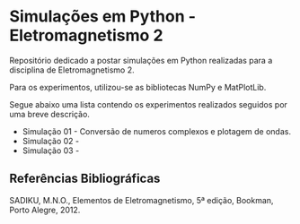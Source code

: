 # Simulações em Python - Eletromagnetismo 2

Repositório dedicado a postar simulações em Python realizadas para a disciplina de Eletromagnetismo 2.

Para os experimentos, utilizou-se as bibliotecas NumPy e MatPlotLib.

Segue abaixo uma lista contendo os experimentos realizados seguidos por uma breve descrição.

* Simulação 01 - Conversão de numeros complexos e plotagem de ondas.
* Simulação 02 -
* Simulação 03 -

## Referências Bibliográficas
SADIKU, M.N.O., Elementos de Eletromagnetismo, 5ª edição, Bookman, Porto Alegre, 2012.